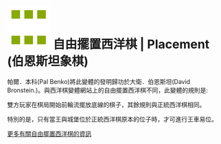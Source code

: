 # ![Placement](https://github.com/gbtami/pychess-variants/blob/master/static/icons/placement.svg) 自由擺置西洋棋 \| Placement (伯恩斯坦象棋)

帕爾．本科(Pal Benko)將此變體的發明歸功於大衛．伯恩斯坦(David Bronstein.)。與西洋棋變體網站上的自由擺置西洋棋不同，此變體的規則是:

雙方玩家在棋局開始前輪流擺放底線的棋子，其餘規則與正統西洋棋相同。

特別的是，只有當王與城堡位於正統西洋棋原本的位子時，才可進行王車易位。

[更多有關自由擺置西洋棋的資訊](http://www.quantumgambitz.com/blog/chess/cga/bronstein-chess-pre-chess-shuffle-chess)

